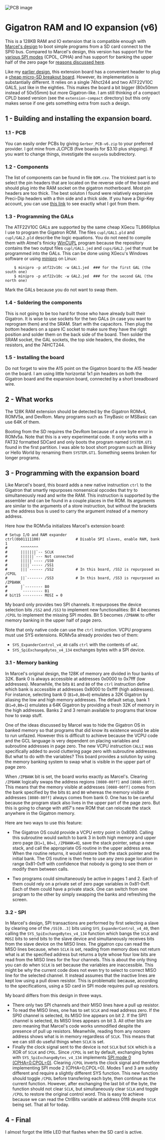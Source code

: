 
![PCB image](images/Render.jpg)

# Gigatron RAM and IO expansion (v6)


This is a 128KB RAM and IO extension that is compatible enough with [Marcel's design](https://forum.gigatron.io/viewtopic.php?f=4&t=64&start=50#p804) to boot simple programs from a SD card connect to the SPI0 bus. Compared to Marcel's design, this version has support for the [various SPI modes](https://en.wikipedia.org/wiki/Serial_Peripheral_Interface#Clock_polarity_and_phase) (CPOL, CPHA) and has support for banking the upper half of the zero page for [reasons discussed here](https://forum.gigatron.io/viewtopic.php?p=2014#p2014).

Like my [earlier design](https://forum.gigatron.io/viewtopic.php?p=2011), this extension board has a convenient header to plug a [cheap micro-SD breakout board](https://www.amazon.com/gp/product/B07MTTLF75). However, its implementation is substantially different. It relies on a single 74hct244 and two ATF22V10C GALS, just like in the eighties. This makes the board a bit bigger (80x50mm instead of 50x55mm) but more Gigatron-like. I am still thinking of a compact CPLD based version (see the `extension-compact` directory) but this only makes sense if one gets something extra from such a design.

## 1 - Building and installing the expansion board.

### 1.1 - PCB

You can easily order PCBs by giving `Gerber_PCB-v6.zip` to your preferred provider. 
I got mine from JLCPCB (five boards for $3.10 plus shipping).
If you want to change things, investigate the `easyeda` subdirectory.

### 1.2 - Components

The list of components can be found in file `BOM.csv`. The trickiest part is to select the pin headers that are located on the reverse side of the board and should plug into the RAM socket on the gigatron motherboard. Most pin headers are too thick. The best soluton I found were relatively expensive Preci-Dip headers with a thin side and a thick side. If you have a Digi-Key account, you can use [this link](https://www.digikey.com/BOM/Create/CreateSharedBom?bomId=8557252) to see exactly what I got from them.

### 1.3 - Programming the GALs

The ATF22V10C GALs are supported by the same cheap XGecu TL866IIplus I use to program the Gigatron ROM. The files `cupl/GAL1.pld` and `cupl/GAL2.pld` describe the logic equations. You do not need to compile them with Atmel's finicky [WinCUPL](https://www.microchip.com/en-us/products/fpgas-and-plds/spld-cplds/pld-design-resources) program because the repository contains the two output files `cupl/GAL1.jed` and `cups/GAL2.jed` that must be programmed into the GALs. This can be done using XGecu's Windows software or using [minipro](https://gitlab.com/DavidGriffith/minipro) on Linux:
```
    $ minipro -p atf22v10c -w GAL1.jed  ### for the first GAL (the south one)
    $ minipro -p atf22v10c -w GAL2.jed  ### for the second GAL (the north one)
```
Mark the GALs because you do not want to swap them.


### 1.4 - Soldering the components

This is not going to be too hard for those who have already built their Gigatron. It is wise to use sockets for the two GALs (in case you want to reprogram them) and the SRAM. Start with the capacitors. Then plug the bottom headers on a spare IC socket to make sure they have the right position and solder them on the back side of the board. Then solder the SRAM socket, the GAL sockets, the top side headers, the diodes, the resistors, and the 74HCT244.

### 1.5 - Installing the board

Do not forget to wire the A15 point on the Gigatron board to the A15 header on the board. I am using little horizontal 1x1 pin headers on both the Gigatron board and the expansion board, connected by a short breadboard wire.


## 2 - What works

The 128K RAM extension should be detected by the Gigatron ROMv4, ROMV5a, and DevRom. Many programs such as TinyBasic or MSBasic can use 64K of them.

Booting from the SD requires the DevRom because of a one byte error in ROMv5a. Note that this is a very experimental code. It only works with a FAT32 formatted SDCard and only boots the program named `SYSTEM.GT1` found in the first partition. I was able to boot short program such as Blinky or Hello World by renaming them `SYSTEM.GT1`. Something seems broken for longer programs.

## 3 - Programming with the expansion board

Like Marcel's board, this board adds a new native instruction `ctrl` to the Gigatron that smartly repurposes nonsensical opcodes that try to simultaneously read and write the RAM. This instruction is supported by the assembler and can be found in a couple places in the ROM. Its arguments are similar to the arguments of a store instruction, but without the brackets as the address bus is used to carry the argument instead of a memory address. 

Here how the ROMv5a initializes Marcel's extension board:
```
# Setup I/O and RAM expander
ctrl(0b01111100)                # Disable SPI slaves, enable RAM, bank 1
#      ^^^^^^^^
#      |||||||`-- SCLK
#      ||||||`--- Not connected
#      |||||`---- /SS0
#      ||||`----- /SS1
#      |||`------ /SS2          # In this board, /SS2 is repurposed as /CPOL
#      ||`------- /SS3          # In this board, /SS3 is repurposed as /ZPBANK
#      |`-------- B0
#      `--------- B1
# bit15 --------- MOSI = 0
```
My board only provides two SPI channels. It repurposes the device selection bits `/SS2` and `/SS3` to implement new functionalities: Bit 4 becomes `/CPOL` to implement the missing SPI modes. Bit 5 becomes `/ZPBANK` to offer memory banking in the upper half of page zero.

Note that only native code can use the `ctrl` instruction. VCPU programs must use SYS extensions. ROMv5a already provides two of them:

* `SYS_ExpanderControl_v4_40` calls `ctrl` with the contents of `vAC`.
* `SYS_SpiExchangeBytes_v4_134` exchanges bytes with a SPI device.


### 3.1 - Memory banking

In Marcel's original design, the 128K of memory are divided in four banks of 32K.  Bank 0 is always accessible at addresses 0x0000 to 0x7fff (low addresses). Meanwhile, the bits `B1` and `B0` of the `ctrl` instruction define which bank is accessible at addresses 0x8000 to 0xffff (high addresses). For instance, selecting bank 0 (`B1=0,B0=0`) emulates a 32K Gigatron by aliasing the low and high memory addresses. The default setup, bank 1 (`B1=0,B0=1`) emulates a 64K Gigatron by providing a fresh 32K of memory in the high addresses. Banks 2 and 3 remain available to programs that know how to swap stuff.

One of the ideas discussed by Marcel was to hide the Gigatron OS in banked memory so that programs that did know its existence would be able to run unfazed. However this is difficult to achieve because the VCPU code and the GCL language is very  dependent on placing variables and subroutine addresses in page zero. The new VCPU instruction `CALLI` was specifically added to avoid cluttering page zero with subroutine addresses. But what to do with the variables?  This board provides a solution by using the memory banking system to swap what is visible in the upper part of page zero.

When `/ZPBANK` bit is set, the board works exactly as Marcel's. Clearing `/ZPBANK` logically swaps the address regions `[0080-00ff]` and `[8080-80ff]`. This means that the memory visible at addresses `[0080-00ff]` comes from the bank specified by the bits `B1` and `B0` whereas the memory visible at addresses `[8080-80ff]` always comes from bank 0.  One has to be careful because the program stack also lives in the upper part of the page zero. But this is going to change with at67's new ROM that can relocate the stack anywhere in the Gigatron memory.

Here are two ways to use this feature:

* The Gigatron OS could provide a VCPU entry point in 0x8080. Calling this subroutine would switch to bank 3 in both high memory and upper zero page (`B1=1`, `B0=1`, `/ZPBANK=0`), save the stack pointer, setup a new stack, and call the appropriate OS routine in the upper address area. When the routine returns, it would restore both the stack pointer and the initial bank. The OS routine is then free to use any zero page location in range 0x81-0xff with confidence that nobody is going to see them or modify them between calls. 
 
* Two programs could simultaneously be active in pages 1 and 2. Each of them could rely on a private set of zero page variables in 0x81-0xff. Each of them could have a private stack. One can switch from one program to the other by simply swapping the banks and refreshing the screen.


### 3.2 - SPI

In Marcel's design, SPI transactions are performed by first selecting a slave by clearing one of the `/SS[0..3]` bits using `SYS_ExpanderControl_v4_40`, then calling the `SYS_SpiExchangeBytes_v4_134` function which bangs the `SCLK` and `MOSI` bits to send bits to the slave device and simultaneously receives bits from the slave device on the MISO lines. The gigatron cpu can read the MISO lines because, when `SCLK` is set, reading from memory does not return what is at the specified address but returns a byte whose four low bits are read from the MISO lines for the four channels. This is about the only thing you can do when `SCLK` is set because the variables are inaccessible. This might be why the current code does not even try to select to correct MISO line for the selected channel. It instead assumes that the inactive lines are kept low using a pull down resistor. This is problematic because, according to the specifications, using a SD card in SPI mode requires pull up resistors. 

My board differs from this design in three ways.

* There only two SPI channels and their MISO lines have a pull up resistor. 
* To read the MISO lines, one has to set `SCLK` and read address zero. If the SPI0 channel is selected, its MISO line appears on bit 2. If the SPI1 channel is selected, its MISO lines appears on bit 3. All other bits are zero meaning that Marcel's code works unmodified despite the presence of pull up resistors. Meanwhile, reading from any nonzero address shows what is in memory regardless of `SCLK`. This means that we can still do useful things when `SCLK` is set.
* Finally the clock signal sent to the device is not `SCLK` but `SCK` which is a XOR of `SCLK` and `CPOL`. Since `/CPOL` is set by default, exchanging bytes with `SYS_SpiExchangeBytes_v4_134` implements [SPI mode 0 (CPHA=0,CPOL=0)](https://en.wikipedia.org/wiki/Serial_Peripheral_Interface#Mode_numbers). Clearing `/CPOL` inverts the clock signal and therefore implementing SPI mode 2 (CPHA=0,CPOL=0). Modes 1 and 3 are subtly different and require a slightly different SYS function. This new function should toggle `/CPOL` before transfering each byte, then continue as the current function. However, after exchanging the last bit of the byte, the function should not clear `SCLK`, but simultaneously clear `SCLK` and toggle `/CPOL` to restore the original control word. This is easy to achieve because we can read the CtrlBits variable at address 01f8 despite `SCLK` being set.
That all for today.

## 4 - Final

I almost forgot the little LED that flashes when the SD card is active.
